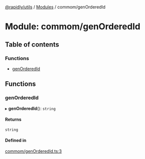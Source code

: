 [@rapidly/utils](../README.md) / [Modules](../modules.md) / commom/genOrderedId

# Module: commom/genOrderedId

## Table of contents

### Functions

- [genOrderedId](commom_genOrderedId.md#genorderedid)

## Functions

### genOrderedId

▸ **genOrderedId**(): `string`

#### Returns

`string`

#### Defined in

[commom/genOrderedId.ts:3](https://github.com/canguser/rapidly-utils/blob/09d1022/main/commom/genOrderedId.ts#L3)
